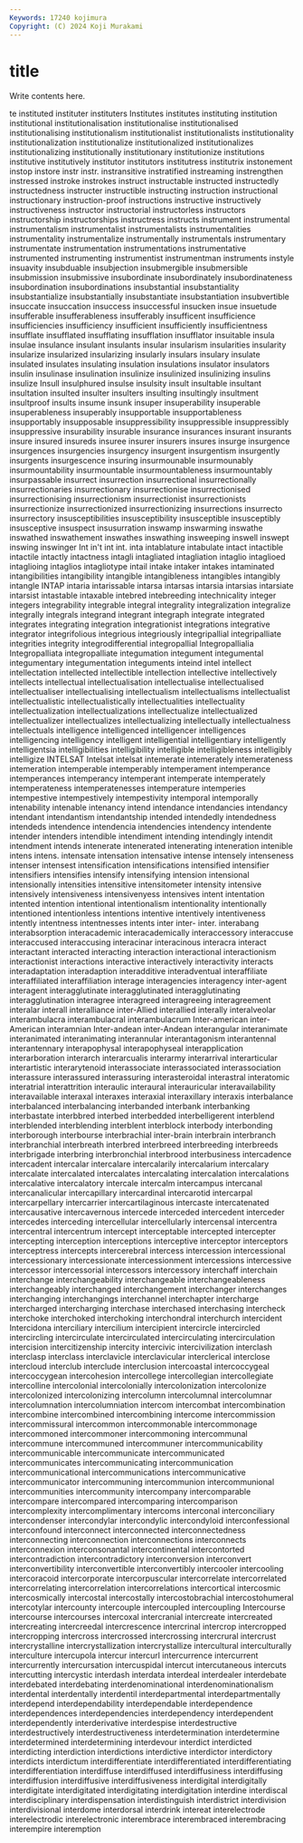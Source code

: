 ```yaml
---
Keywords: 17240 kojimura
Copyright: (C) 2024 Koji Murakami
---
```


# title

Write contents here.



te instituted
instituter instituters Institutes institutes instituting institution institutional institutionalisation institutionalise institutionalised
institutionalising institutionalism institutionalist institutionalists institutionality institutionalization institutionalize institutionalized institutionalizes institutionalizing
institutionally institutionary institutionize institutions institutive institutively institutor institutors institutress institutrix
instonement instop instore instr instr. instransitive instratified instreaming instrengthen instressed
instroke instrokes instruct instructable instructed instructedly instructedness instructer instructible instructing
instruction instructional instructionary instruction-proof instructions instructive instructively instructiveness instructor instructorial
instructorless instructors instructorship instructorships instructress instructs instrument instrumental instrumentalism instrumentalist
instrumentalists instrumentalities instrumentality instrumentalize instrumentally instrumentals instrumentary instrumentate instrumentation instrumentations
instrumentative instrumented instrumenting instrumentist instrumentman instruments instyle insuavity insubduable insubjection
insubmergible insubmersible insubmission insubmissive insubordinate insubordinately insubordinateness insubordination insubordinations insubstantial
insubstantiality insubstantialize insubstantially insubstantiate insubstantiation insubvertible insuccate insuccation insuccess insuccessful
insucken insue insuetude insufferable insufferableness insufferably insufficent insufficience insufficiencies insufficiency
insufficient insufficiently insufficientness insufflate insufflated insufflating insufflation insufflator insuitable insula
insulae insulance insulant insulants insular insularism insularities insularity insularize insularized
insularizing insularly insulars insulary insulate insulated insulates insulating insulation insulations
insulator insulators insulin insulinase insulination insulinize insulinized insulinizing insulins insulize
Insull insulphured insulse insulsity insult insultable insultant insultation insulted insulter
insulters insulting insultingly insultment insultproof insults insume insunk insuper insuperability
insuperable insuperableness insuperably insupportable insupportableness insupportably insupposable insuppressibility insuppressible insuppressibly
insuppressive insurability insurable insurance insurances insurant insurants insure insured insureds
insuree insurer insurers insures insurge insurgence insurgences insurgencies insurgency insurgent
insurgentism insurgently insurgents insurgescence insuring insurmounable insurmounably insurmountability insurmountable insurmountableness
insurmountably insurpassable insurrect insurrection insurrectional insurrectionally insurrectionaries insurrectionary insurrectionise insurrectionised
insurrectionising insurrectionism insurrectionist insurrectionists insurrectionize insurrectionized insurrectionizing insurrections insurrecto insurrectory
insusceptibilities insusceptibility insusceptible insusceptibly insusceptive insuspect insusurration inswamp inswarming inswathe
inswathed inswathement inswathes inswathing insweeping inswell inswept inswing inswinger Int
in't int int. inta intablature intabulate intact intactible intactile intactly
intactness intagli intagliated intagliation intaglio intaglioed intaglioing intaglios intagliotype intail
intake intaker intakes intaminated intangibilities intangibility intangible intangibleness intangibles intangibly
intangle INTAP intaria intarissable intarsa intarsas intarsia intarsias intarsiate intarsist
intastable intaxable intebred intebreeding intechnicality integer integers integrability integrable integral
integrality integralization integralize integrally integrals integrand integrant integraph integrate integrated
integrates integrating integration integrationist integrations integrative integrator integrifolious integrious integriously
integripallial integripalliate integrities integrity integrodifferential integropallial Integropallialia Integropalliata integropalliate integumation
integument integumental integumentary integumentation integuments inteind intel intellect intellectation intellected
intellectible intellection intellective intellectively intellects intellectual intellectualisation intellectualise intellectualised intellectualiser
intellectualising intellectualism intellectualisms intellectualist intellectualistic intellectualistically intellectualities intellectuality intellectualization intellectualizations
intellectualize intellectualized intellectualizer intellectualizes intellectualizing intellectually intellectualness intellectuals intelligence intelligenced
intelligencer intelligences intelligencing intelligency intelligent intelligential intelligentiary intelligently intelligentsia intelligibilities
intelligibility intelligible intelligibleness intelligibly intelligize INTELSAT Intelsat intelsat intemerate intemerately
intemerateness intemeration intemperable intemperably intemperament intemperance intemperances intemperancy intemperant intemperate
intemperately intemperateness intemperatenesses intemperature intemperies intempestive intempestively intempestivity intemporal intemporally
intenability intenable intenancy intend intendance intendancies intendancy intendant intendantism intendantship
intended intendedly intendedness intendeds intendence intendencia intendencies intendency intendente intender
intenders intendible intendiment intending intendingly intendit intendment intends intenerate intenerated
intenerating inteneration intenible intens intens. intensate intensation intensative intense intensely
intenseness intenser intensest intensification intensifications intensified intensifier intensifiers intensifies intensify
intensifying intension intensional intensionally intensities intensitive intensitometer intensity intensive intensively
intensiveness intensivenyess intensives intent intentation intented intention intentional intentionalism intentionality
intentionally intentioned intentionless intentions intentive intentively intentiveness intently intentness intentnesses
intents inter inter- inter. interabang interabsorption interacademic interacademically interaccessory interaccuse
interaccused interaccusing interacinar interacinous interacra interact interactant interacted interacting interaction
interactional interactionism interactionist interactions interactive interactively interactivity interacts interadaptation interadaption
interadditive interadventual interaffiliate interaffiliated interaffiliation interage interagencies interagency inter-agent interagent
interagglutinate interagglutinated interagglutinating interagglutination interagree interagreed interagreeing interagreement interalar interall
interalliance inter-Allied interallied interally interalveolar interambulacra interambulacral interambulacrum Inter-american inter-American
interamnian Inter-andean inter-Andean interangular interanimate interanimated interanimating interannular interantagonism interantennal
interantennary interapophysal interapophyseal interapplication interarboration interarch interarcualis interarmy interarrival interarticular
interartistic interarytenoid interassociate interassociated interassociation interassure interassured interassuring interasteroidal interastral
interatomic interatrial interattrition interaulic interaural interauricular interavailability interavailable interaxal interaxes
interaxial interaxillary interaxis interbalance interbalanced interbalancing interbanded interbank interbanking interbastate
interbbred interbed interbedded interbelligerent interblend interblended interblending interblent interblock interbody
interbonding interborough interbourse interbrachial inter-brain interbrain interbranch interbranchial interbreath interbred
interbreed interbreeding interbreeds interbrigade interbring interbronchial interbrood interbusiness intercadence intercadent
intercalar intercalare intercalarily intercalarium intercalary intercalate intercalated intercalates intercalating intercalation
intercalations intercalative intercalatory intercale intercalm intercampus intercanal intercanalicular intercapillary intercardinal
intercarotid intercarpal intercarpellary intercarrier intercartilaginous intercaste intercatenated intercausative intercavernous intercede
interceded intercedent interceder intercedes interceding intercellular intercellularly intercensal intercentra intercentral
intercentrum intercept interceptable intercepted intercepter intercepting interception interceptions interceptive interceptor
interceptors interceptress intercepts intercerebral intercess intercession intercessional intercessionary intercessionate intercessionment
intercessions intercessive intercessor intercessorial intercessors intercessory interchaff interchain interchange interchangeability
interchangeable interchangeableness interchangeably interchanged interchangement interchanger interchanges interchanging interchangings interchannel
interchapter intercharge intercharged intercharging interchase interchased interchasing intercheck interchoke interchoked
interchoking interchondral interchurch intercident Intercidona interciliary intercilium intercipient intercircle intercircled
intercircling intercirculate intercirculated intercirculating intercirculation intercision intercitizenship intercity intercivic intercivilization
interclash interclasp interclass interclavicle interclavicular interclerical interclose intercloud interclub interclude
interclusion intercoastal intercoccygeal intercoccygean intercohesion intercollege intercollegian intercollegiate intercolline intercolonial
intercolonially intercolonization intercolonize intercolonized intercolonizing intercolumn intercolumnal intercolumnar intercolumnation intercolumniation
intercom intercombat intercombination intercombine intercombined intercombining intercome intercommission intercommissural intercommon
intercommonable intercommonage intercommoned intercommoner intercommoning intercommunal intercommune intercommuned intercommuner intercommunicability
intercommunicable intercommunicate intercommunicated intercommunicates intercommunicating intercommunication intercommunicational intercommunications intercommunicative intercommunicator
intercommuning intercommunion intercommunional intercommunities intercommunity intercompany intercomparable intercompare intercompared intercomparing
intercomparison intercomplexity intercomplimentary intercoms interconal interconciliary intercondenser intercondylar intercondylic intercondyloid
interconfessional interconfound interconnect interconnected interconnectedness interconnecting interconnection interconnections interconnects interconnexion
interconsonantal intercontinental intercontorted intercontradiction intercontradictory interconversion interconvert interconvertibility interconvertible interconvertibly
intercooler intercooling intercoracoid intercorporate intercorpuscular intercorrelate intercorrelated intercorrelating intercorrelation intercorrelations
intercortical intercosmic intercosmically intercostal intercostally intercostobrachial intercostohumeral intercotylar intercounty intercouple
intercoupled intercoupling Intercourse intercourse intercourses intercoxal intercranial intercreate intercreated intercreating
intercreedal intercrescence intercrinal intercrop intercropped intercropping intercross intercrossed intercrossing intercrural
intercrust intercrystalline intercrystallization intercrystallize intercultural interculturally interculture intercupola intercur intercurl
intercurrence intercurrent intercurrently intercursation intercuspidal intercut intercutaneous intercuts intercutting intercystic
interdash interdata interdeal interdealer interdebate interdebated interdebating interdenominational interdenominationalism interdental
interdentally interdentil interdepartmental interdepartmentally interdepend interdependability interdependable interdependence interdependences interdependencies
interdependency interdependent interdependently interderivative interdespise interdestructive interdestructively interdestructiveness interdetermination interdetermine
interdetermined interdetermining interdevour interdict interdicted interdicting interdiction interdictions interdictive interdictor
interdictory interdicts interdictum interdifferentiate interdifferentiated interdifferentiating interdifferentiation interdiffuse interdiffused interdiffusiness
interdiffusing interdiffusion interdiffusive interdiffusiveness interdigital interdigitally interdigitate interdigitated interdigitating interdigitation
interdine interdiscal interdisciplinary interdispensation interdistinguish interdistrict interdivision interdivisional interdome interdorsal
interdrink intereat interelectrode interelectrodic interelectronic interembrace interembraced interembracing interempire interemption
